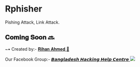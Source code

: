 # Rphisher
Pishing Attack, Link Attack. 

## 𝐂𝐨𝐦𝐢𝐧𝐠 𝐒𝐨𝐨𝐧 🔜
<!DOCTYPE html>
<html>
</head>
<body>
<P>      ~• Created by:- <a href="https://m.me/white.hat.hacker.Rihan" target="_blank"> 𝐑𝐢𝐡𝐚𝐧 𝐀𝐡𝐦𝐞𝐝 🔰 </a>
</body>
</html>

<!DOCTYPE html>
<html>
</head>
<body>
<P> Our Facebook Group:- <a href="https://facebook.com/groups/3749151271810746/" target="_blank"> 𝘽𝙖𝙣𝙜𝙡𝙖𝙙𝙚𝙨𝙝 𝙃𝙖𝙘𝙠𝙞𝙣𝙜 𝙃𝙚𝙡𝙥 𝘾𝙚𝙣𝙩𝙧𝙚 </a>
</body>
</html>



<!DOCTYPE html>
<html>
<head>
<body>
   <img src="https://64.media.tumblr.com/f831f5e0e943d9080fca9d7498dcedc8/7653f28cae22ed4d-fe/s540x810/f43f8c304c7efd7b02b02d085add8d9598b99e47.jpg" />
</body>
</html>

